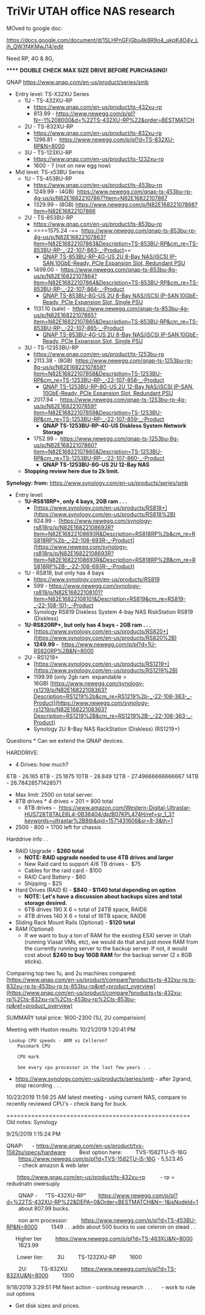 # TriVir UTAH office NAS research

MOved to google doc:

<https://docs.google.com/document/d/1SLHPnGFjGbu4k8R9o4_ukpK4O4y_Ljh_QW3f4KMwJ14/edit>

Need RP, 4G & 8G, 

**\*\*\*\*** **DOUBLE CHECK** **MAX SIZE DRIVE BEFORE PURCHASING!**

QNAP <https://www.qnap.com/en-us/product/series/smb> 

* Entry level: TS-X32XU Series
	* 1U - TS-432XU-RP
		* <https://www.qnap.com/en-us/product/ts-432xu-rp>
		* 813.99 - <https://www.newegg.com/p/pl?N=-1%208000&d=%22TS-432XU-RP%22&order=BESTMATCH>
	* 2U - TS-832XU-RP
		* <https://www.qnap.com/en-us/product/ts-832xu-rp>
		* 1296.81 -  <https://www.newegg.com/p/pl?d=TS-832XU-RP&N=8000>
	* 3U - TS-123XU-RP
		* <https://www.qnap.com/en-us/product/ts-1232xu-rp>
		* 1600 - ? (not on new egg now)
* Mid level: TS-x53BU Series
	* 1U - TS-453BU-RP
		* <https://www.qnap.com/en-us/product/ts-453bu-rp>
		* 1249.99 - (4GB)  <https://www.newegg.com/qnap-ts-453bu-rp-4g-us/p/N82E16822107867?Item=N82E16822107867>
		* 1329.99 - (8GB) <https://www.newegg.com/p/N82E16822107866?Item=N82E16822107866>
	* 2U - TS-853BU-RP
		* <https://www.qnap.com/en-us/product/ts-853bu-rp>
		* ====1575.24 -==  <https://www.newegg.com/qnap-ts-853bu-rp-4g-us/p/N82E16822107863?Item=N82E16822107863&Description=TS-853BU-RP&cm_re=TS-853BU-RP-_-22-107-863-_-Product>==
			* [QNAP TS-853BU-RP-4G-US 2U 8-Bay NAS/iSCSI IP-SAN,10GbE-Ready, PCIe Expansion Slot, Redundant PSU](https://www.newegg.com/qnap-ts-853bu-rp-4g-us/p/N82E16822107863?Item=N82E16822107863&Description=TS-853BU-RP&cm_re=TS-853BU-RP-_-22-107-863-_-Product)
		* 1499.00 -  <https://www.newegg.com/qnap-ts-853bu-8g-us/p/N82E16822107864?Item=N82E16822107864&Description=TS-853BU-RP&cm_re=TS-853BU-RP-_-22-107-864-_-Product>
			* [QNAP TS-853BU-8G-US 2U 8-Bay NAS/iSCSI IP-SAN,10GbE-Ready, PCIe Expansion Slot, Single PSU](https://www.newegg.com/qnap-ts-853bu-8g-us/p/N82E16822107864?Item=N82E16822107864&Description=TS-853BU-RP&cm_re=TS-853BU-RP-_-22-107-864-_-Product)
		* 1131.10 (sale) -  <https://www.newegg.com/qnap-ts-853bu-4g-us/p/N82E16822107865?Item=N82E16822107865&Description=TS-853BU-RP&cm_re=TS-853BU-RP-_-22-107-865-_-Product>   
			* [QNAP TS-853BU-4G-US 2U 8-Bay NAS/iSCSI IP-SAN,10GbE-Ready, PCIe Expansion Slot, Single PSU](https://www.newegg.com/qnap-ts-853bu-4g-us/p/N82E16822107865?Item=N82E16822107865&Description=TS-853BU-RP&cm_re=TS-853BU-RP-_-22-107-865-_-Product)
	* 3U - TS-12353BU-RP
		* <https://www.qnap.com/en-us/product/ts-1253bu-rp>
		* 2113.38 - (8GB)  <https://www.newegg.com/qnap-ts-1253bu-rp-8g-us/p/N82E16822107858?Item=N82E16822107858&Description=TS-1253BU-RP&cm_re=TS-1253BU-RP-_-22-107-858-_-Product>
			* [QNAP TS-1253BU-RP-8G-US 2U 12-Bay NAS/iSCSI IP-SAN, 10GbE-Ready, PCIe Expansion Slot, Redundant PSU](https://www.newegg.com/qnap-ts-1253bu-rp-8g-us/p/N82E16822107858?Item=N82E16822107858&Description=TS-1253BU-RP&cm_re=TS-1253BU-RP-_-22-107-858-_-Product)
		* 2017.94 -  <https://www.newegg.com/qnap-ts-1253bu-rp-4g-us/p/N82E16822107859?Item=N82E16822107859&Description=TS-1253BU-RP&cm_re=TS-1253BU-RP-_-22-107-859-_-Product>
			* **QNAP TS-1253BU-RP-4G-US Diskless System Network Storage**
		* 1752.99 -  <https://www.newegg.com/qnap-ts-1253bu-8g-us/p/N82E16822107860?Item=N82E16822107860&Description=TS-1253BU-RP&cm_re=TS-1253BU-RP-_-22-107-860-_-Product>
			* **QNAP TS-1253BU-8G-US 2U 12-Bay NAS**
	* **Stopping review here due to 2k limit.**

**Synology: from:** <https://www.synology.com/en-us/products/series/smb>

* Entry level: 
	* **1U-RS818RP+, only 4 bays, 2GB ram . . .**
		* [https://www.synology.com/en-us/products/RS818+](https://www.synology.com/en-us/products/RS818%2B)
		* 924.99 -  [https://www.newegg.com/synology-rs818rp/p/N82E16822108693R?Item=N82E16822108693R&Description=RS818RP%2b&cm_re=RS818RP%2b-_-22-108-693R-_-Product](https://www.newegg.com/synology-rs818rp/p/N82E16822108693R?Item=N82E16822108693R&Description=RS818RP%2B&cm_re=RS818RP%2B-_-22-108-693R-_-Product)
	* 1U - RS819, but only has 4 bays
		* <https://www.synology.com/en-us/products/RS819>
		* 599 - <https://www.newegg.com/synology-rs819/p/N82E16822108101?Item=N82E16822108101&Description=RS819&cm_re=RS819-_-22-108-101-_-Product>
		* Synology RS819 Diskless System 4-bay NAS RiskStation RS819 (Diskless)
	* **1U-RS820RP+, but only has 4 bays - 2GB ram . . .**
		* [https://www.synology.com/en-us/products/RS820+](https://www.synology.com/en-us/products/RS820%2B)
		* **1249.99 -**  <https://www.newegg.com/p/pl?d=1U-RS820RP%2B&N=8000>
	* 2U - RS1219+
		* [https://www.synology.com/en-us/products/RS1219+](https://www.synology.com/en-us/products/RS1219%2B)
		* 1199.99 (only 2gb ram  expandable > 16GB) [https://www.newegg.com/synology-rs1219/p/N82E16822108363?Description=RS1219%2b&cm_re=RS1219%2b-_-22-108-363-_-Product](https://www.newegg.com/synology-rs1219/p/N82E16822108363?Description=RS1219%2B&cm_re=RS1219%2B-_-22-108-363-_-Product)
		* Synology 2U 8-Bay NAS RackStation (Diskless) (RS1219+)

Questions
\* Can we extend the QNAP devices.

HARDDRIVE:

* 4 Drives: how much?
		

6TB - 26.165
8TB - 25.1875
10TB - 28.849
12TB - 27.49666666666667
14TB - 26.78428571428571

* Max limit: 2500 on total server.
* 8TB drives \* 4 drives = 201 = 800 total
	* 8TB drives -  <https://www.amazon.com/Western-Digital-Ultrastar-HUS728T8TALE6L4-0B36404/dp/B07KPL474H/ref=sr_1_3?keywords=ultrastar%2B8tb&qid=1571431606&sr=8-3&th=1>
* 2500 - 800 = 1700 left for chassis
	

Harddrive info . .

* RAID Upgrade - **$260 total**
	* **NOTE: RAID upgrade needed to use 4TB drives and larger**
	* New Raid card to support 4/6 TB drives -  $75
	* Cables for the raid card - $100
	* RAID Card Battery - $60
	* Shipping - $25
* Hard Drives (RAID 6) - **$840 - $1140 total depending on option**
	* **NOTE: Let's have a discussion about backups sizes and total storage desired.**
	* 6TB drives 190 X 6 = total of 24TB space, RAID6
	* 4TB drives 140 X 6 = total of 16TB space, RAID6
* Sliding Rack Mount Rails (Optional) - **$120 total**
* RAM (Optional)
	* If we want to buy a ton of RAM for the existing ESXI server in Utah (running Viasat VMs, etc), we would do that and just move RAM from the currently running server to the backup server. If not, it would cost about **$240 to buy 16GB RAM** for the backup server (2 x 8GB sticks).

Comparing
top two 1u, and 2u machines compared: 
[https://www.qnap.com/en-us/product/compare?products=ts-432xu-rp,ts-832xu-rp,ts-453bu-rp,ts-853bu-rp&ref=product_overview](https://www.qnap.com/en-us/product/compare?products=ts-432xu-rp%2Cts-832xu-rp%2Cts-453bu-rp%2Cts-853bu-rp&ref=product_overview)

SUMMARY total price:
1600-2300 (1U, 2U comparision)

Meeting with Huston results:
10/21/2019 1:20:41 PM

	 Lookup CPU speeds - ARM vs Celleron?
		Passmark CPU 
		
		CPU mark
		
		See every cpu processor in the last few years . .
		
			

* <https://www.synology.com/en-us/products/series/smb> - after 2grand, stop recording . . .

10/23/2019 11:56:25 AM
latest meeting - using current NAS, compare to recently reviewed CPU's - check bang for buck.

\====================================================
Old notes:
Synology

9/25/2019 1:15:24 PM

QNAP:
     - <https://www.qnap.com/en-us/product/tvs-1582tu/specs/hardware>
        Best option here:
        TVS-1582TU-i5-16G
        <https://www.newegg.com/p/pl?d=TVS-1582TU-i5-16G> - 5,523.45
        - check amazon & web later

       <https://www.qnap.com/en-us/product/ts-432xu-rp>
         - rp = redudnatn owersuply

        QNAP -     "TS-432XU-RP"        <https://www.newegg.com/p/pl?d=%22TS-432XU-RP%22&DEPA=0&Order=BESTMATCH&N=-1&isNodeId=1>
        about 807.99 bucks.

        non arm processor:
        <https://www.newegg.com/p/pl?d=TS-453BU-RP&N=8000>
        1349 . . .adds about 500 bucks to use celeron on stead . .

      Higher tier
        <https://www.newegg.com/p/pl?d=TS-463XU&N=8000>
        1623.99

       Lower tier:
        3U
        TS-1232XU-RP
        1600

        2U:
        TS-832XU
        <https://www.newegg.com/p/pl?d=TS-832XU&N=8000>
        1300

9/18/2019 3:29:51 PM
Next action - continuig research . . .
     - work to rule out options

* Get disk sizes and prices.
